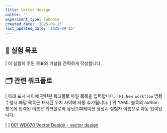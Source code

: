 ```yaml
---
title: vector design
author: ''
experiment_type: labnote
created_date: '2025-09-15'
last_updated_date: '2025-09-15'
---
```


## 🎯 실험 목표
| 이 실험의 주된 목표와 가설을 간략하게 작성합니다.

## 🗂️ 관련 워크플로

| 아래 표시 사이에 관련된 워크플로 파일 목록을 입력합니다.
| `F1`, `New workflow` 명령 수행시 해당 목록은 표시된 위치 사이에 자동 추가됩니다.
| 위 YAML 블록의 author: 항목에 입력된 이름은 워크플로와 유닛오퍼레이션 생성시 실험자 이름으로 자동 입력됩니다.

<!-- WORKFLOW_LIST_START -->





[ ] [001 WD070 Vector Design - vector design](./001_WD070_Vector_Design--vector_design.md)

<!-- WORKFLOW_LIST_END -->
